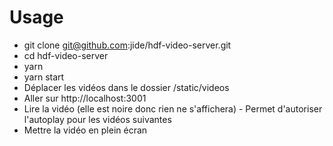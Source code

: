 # Usage

- git clone git@github.com:jide/hdf-video-server.git
- cd hdf-video-server
- yarn
- yarn start
- Déplacer les vidéos dans le dossier /static/videos
- Aller sur http://localhost:3001
- Lire la vidéo (elle est noire donc rien ne s'affichera) - Permet d'autoriser l'autoplay pour les vidéos suivantes
- Mettre la vidéo en plein écran
